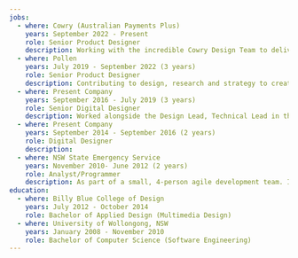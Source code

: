 ```yaml
---
jobs:
  - where: Cowry (Australian Payments Plus)
    years: September 2022 - Present
    role: Senior Product Designer
    description: Working with the incredible Cowry Design Team to deliver the best payment platform experiences in Australia, from consumers to merchants and everyone in between, across both native to web platforms.
  - where: Pollen
    years: July 2019 - September 2022 (3 years)
    role: Senior Product Designer
    description: Contributing to design, research and strategy to create a wide range of digital experiences for clients from cryptocurrency traded funds to pro-bono legal platforms. Experience in varying fidelity prototyping, interaction design, design systems and interface design.
  - where: Present Company
    years: September 2016 - July 2019 (3 years)
    role: Senior Digital Designer
    description: Worked alongside the Design Lead, Technical Lead in the design and development of digital products for Present Company’s well-regarded list of clients, seeing projects through from initial briefings and scoping to discovery and ideation, definition and design through to development, testing and deployment.
  - where: Present Company
    years: September 2014 - September 2016 (2 years)
    role: Digital Designer
    description: 
  - where: NSW State Emergency Service
    years: November 2010- June 2012 (2 years)
    role: Analyst/Programmer
    description: As part of a small, 4-person agile development team. I contributed to the development of a state-wide Operational Management System to manage the day-to-day ‘requests for assistance’ that the NSW SES receives. Main responsibility was implementing new functionality, rewriting a GNAF (Geocoded National Address File) WCF service, code reviewing team members and bug fixing.
education:
  - where: Billy Blue College of Design
    years: July 2012 - October 2014
    role: Bachelor of Applied Design (Multimedia Design)
  - where: University of Wollongong, NSW
    years: January 2008 - November 2010
    role: Bachelor of Computer Science (Software Engineering)
---
```

